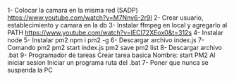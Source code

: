 1- Colocar la camara en la misma red (SADP)
    https://www.youtube.com/watch?v=M7Nnv6-2r9I
2- Crear usuario, establecimiento y camara en la db
3- Instalar ffmpeg en local y agregarlo al PATH
    https://www.youtube.com/watch?v=IECI72XEox0&t=312s
4- Instalar node
5- Instalar pm2 
    npm i pm2 -g
6- Descargar archivo index.js
7- Comando pm2
    pm2 start index.js
    pm2 save
    pm2 list
8- Descargar archivo .bat
9- Programador de tareas
    Crear tarea basica
        Nombre: start PM2
            Al iniciar sesion
                Iniciar un programa
                    ruta del .bat
7- Poner que nunca se suspenda la PC